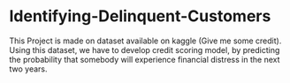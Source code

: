 # Identifying-Delinquent-Customers
This Project is made on dataset available on kaggle (Give me some credit). Using this dataset, we have to develop credit scoring model, by predicting the probability that somebody will experience financial distress in the next two years.
